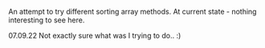 An attempt to try different sorting array methods.
At current state - nothing interesting to see here.

07.09.22
Not exactly sure what was I trying to do.. :)
